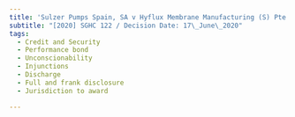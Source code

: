 ```yaml
---
title: 'Sulzer Pumps Spain, SA v Hyflux Membrane Manufacturing (S) Pte Ltd and another'
subtitle: "[2020] SGHC 122 / Decision Date: 17\_June\_2020"
tags:
  - Credit and Security
  - Performance bond
  - Unconscionability
  - Injunctions
  - Discharge
  - Full and frank disclosure
  - Jurisdiction to award

---
```

